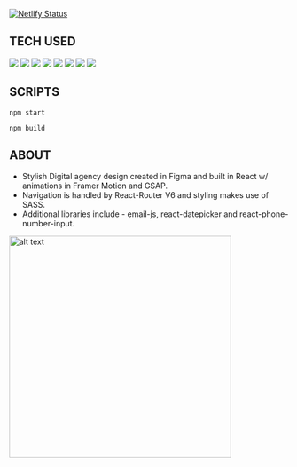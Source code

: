 [![Netlify Status](https://api.netlify.com/api/v1/badges/cf3b3f4c-2893-4c30-81fe-eaa7181f6603/deploy-status)](https://app.netlify.com/sites/kokonoka/deploys)

## TECH USED

<div>
    <img src="https://img.shields.io/badge/-ReactJS-61DAFB?logo=react&logoColor=white&style=for-the-badge" />
    <img src="https://img.shields.io/badge/-React%20Router-CA4245?logo=react-router&logoColor=white&style=for-the-badge" />
    <img src="https://img.shields.io/badge/-GSAP-88CE02?logo=greensock&logoColor=white&style=for-the-badge" />
    <img src="https://img.shields.io/badge/-SASS-CC6699?logo=sass&logoColor=white&style=for-the-badge" />
    <img src="https://img.shields.io/badge/-HTML5-E34F26?logo=HTML5&logoColor=white&style=for-the-badge" />
    <img src="https://img.shields.io/badge/-Font%20Awesome-528DD7?logo=font-awesome&logoColor=white&style=for-the-badge" />
    <img src="https://img.shields.io/badge/-GitHub-181717?logo=github&logoColor=white&style=for-the-badge" />
    <img src="https://img.shields.io/badge/-Netlify-#00C7B7?logo=netlify&logoColor=white&style=for-the-badge" />
</div>

## SCRIPTS

`npm start`

`npm build`

## ABOUT

-   Stylish Digital agency design created in Figma and built in React w/ animations in Framer Motion and GSAP.
-   Navigation is handled by React-Router V6 and styling makes use of SASS.
-   Additional libraries include - email-js, react-datepicker and react-phone-number-input.

<img src="https://i.ibb.co/qsLK5F0/kokonoka.gif" alt="alt text" width="400"/>
